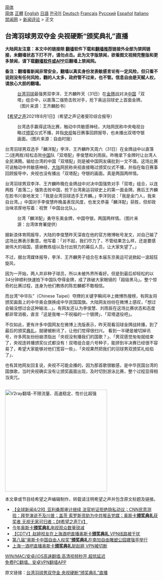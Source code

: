  <!-- 面包屑导航 --> <div class="breadcrumb"><!-- GTranslate: https://gtranslate.io/ -->  <div class="switcher notranslate">  <div class="selected">  <a href="#" onclick="return false;"> 简体</a>  </div>  <div class="option">  <a href="https://www.bannedbook.org" onclick="doGTranslate('zh-CN|zh-CN');jQuery('div.switcher div.selected a').html(jQuery(this).html());return false;" title="简体中文" class="nturl selected"> 简体</a>  <a href="https://www.bannedbook.org/zh-tw/" onclick="doGTranslate('zh-CN|zh-TW');jQuery('div.switcher div.selected a').html(jQuery(this).html());return false;" title="繁體中文" class="nturl"> 正體</a>  <a href="https://www.bannedbook.org/en/" onclick="doGTranslate('zh-CN|en');jQuery('div.switcher div.selected a').html(jQuery(this).html());return false;" title="English" class="nturl"> English</a>  <a href="https://www.bannedbook.org/ja/" onclick="doGTranslate('zh-CN|ja');jQuery('div.switcher div.selected a').html(jQuery(this).html());return false;" title="日本語" class="nturl"> 日語</a>  <a href="https://www.bannedbook.org/ko/" onclick="doGTranslate('zh-CN|ko');jQuery('div.switcher div.selected a').html(jQuery(this).html());return false;" title="한국어" class="nturl"> 한국어</a>  <a href="https://www.bannedbook.org/de/" onclick="doGTranslate('zh-CN|de');jQuery('div.switcher div.selected a').html(jQuery(this).html());return false;" title="Deutsch" class="nturl"> Deutsch</a>  <a href="https://www.bannedbook.org/fr/" onclick="doGTranslate('zh-CN|fr');jQuery('div.switcher div.selected a').html(jQuery(this).html());return false;" title="Français" class="nturl"> Français</a>  <a href="https://www.bannedbook.org/ru/" onclick="doGTranslate('zh-CN|ru');jQuery('div.switcher div.selected a').html(jQuery(this).html());return false;" title="Русский" class="nturl"> Русский</a>  <a href="https://www.bannedbook.org/es/" onclick="doGTranslate('zh-CN|es');jQuery('div.switcher div.selected a').html(jQuery(this).html());return false;" title="Español" class="nturl"> Español</a>  <a href="https://www.bannedbook.org/it/" onclick="doGTranslate('zh-CN|it');jQuery('div.switcher div.selected a').html(jQuery(this).html());return false;" title="Italiano" class="nturl"> Italiano</a>  </div>  </div>      <div class='breadcrumb-sub'><!-- Breadcrumb NavXT 6.3.0 --> <a href="https://www.bannedbook.org/" class="home">禁闻网</a> &gt; <a href="https://www.bannedbook.org/bnews/comments/" class="category">新闻评论</a> &gt; 正文</div></div><h2>台湾羽球男双夺金 央视硬断“颁奖典礼”直播</h2> <p class="notice"><b>大陆网友注意：本文中的链接除 <a href="https://github.com/bannedbook/fanqiang" >翻墙</a>软件下载和<a href="https://github.com/killgcd/justmysocks/blob/master/README.md">翻墙推荐</a>链接外全部为禁网链接，未翻墙状态下打不开，请勿点击。此为文字版禁闻，欲看图文视频完整版和更多禁闻，请下载<a href="https://github.com/bannedbook/fanqiang">翻墙软件或APP</a>后翻墙上禁闻网。</p><p>备注：翻墙看新闻非常安全，翻墙以真实身份发表敏感言论有一定风险，但只看不说则没有任何风险，翻的人太多，政府管不过来，也不管。信息自由是天赋人权，请放心大胆的翻墙。</b></p>  <div class="entry"> <figure><figcaption><a href="https://www.bannedbook.org/bnews/tag/%e5%8f%b0%e6%b9%be/" class="st_tag internal_tag" rel="tag" title="标签 台湾 下的日志">台湾</a><a href="https://www.bannedbook.org/bnews/tag/%E7%BE%BD%E7%90%83/" class="st_tag internal_tag" rel="tag" title="标签 羽球 下的日志">羽球</a>最强男双李洋、王齐麟昨天（31日）在<a href="https://www.bannedbook.org/bnews/tag/%e9%87%91%e7%89%8c/" class="st_tag internal_tag" rel="tag" title="标签 金牌 下的日志">金牌</a>战对决<a href="https://www.bannedbook.org/bnews/tag/%E4%B8%AD%E5%9B%BD/" class="st_tag internal_tag" rel="tag" title="标签 中国 下的日志">中国</a>「双塔」组合中，以直落二强势击败对手，抢下奥运羽球史上首面金牌。（图片来源：王齐麟脸书）</figcaption></figure> <p>【<span class='wp_keywordlink_affiliate'><a href="https://www.soundofhope.org" title="希望之声" target="_blank">希望之声</a></span>2021年8月1日】（希望之声记者斐珍综合报导）</p> <figure><figcaption>台湾选手赢得这场比赛，触动中共敏感神经，大陆网民称中央电视台略过<a href="https://www.bannedbook.org/bnews/tag/%E9%A2%81%E5%A5%96/" class="st_tag internal_tag" rel="tag" title="标签 颁奖 下的日志">颁奖</a>仪式不播，并指<a href="https://www.bannedbook.org/bnews/tag/%e5%a4%ae%e8%a7%86/" class="st_tag internal_tag" rel="tag" title="标签 央视 下的日志">央视</a>每日赛事回顾报导，也未播出双塔夺银画面。（图片来源：自由时报）</figcaption></figure> <p>台湾羽球男双选手「麟洋配」李洋、王齐麟昨天周六（31日）在金牌战中以直落二(连两胜)轻松击败<span class='wp_keywordlink_affiliate'><a href="https://www.bannedbook.org/" title="中国" target="_blank">中国</a></span>队「双塔配」李俊慧和刘雨辰。昨晚拿下金牌时让台湾人全民沸腾。输给台湾的中国「双塔配」则是被中国网友痛批到一文不值。这场比赛可说触动中共敏感神经，<span class='wp_keywordlink_affiliate'><a href="https://www.bannedbook.org/" title="大陆" target="_blank">大陆</a></span>网民称央视直接略过颁奖仪式不播，并指在每日赛事回顾报导中，央视也没有播出「双塔配」夺银的画面。真是两国两样情。</p> <p>台湾羽球男双李洋、王齐麟昨晚在金牌战中对决中国强势对手「双塔」组合，以连两胜「直落二」强势击败中国，抢下台湾奥运羽球史上的第一面金牌。赛后王齐麟在脸书兴奋地发文：「我是台湾羽球选手王齐麟。」李洋则说：「我是金门人，我来自台湾。」中国对手李俊慧昨晚虽表现风度，也发文恭喜「麟洋配」获胜，但却政治味浓厚地写着：祝贺「中国台北队」。</p>  <figure><figcaption>台湾「麟洋配」勇夺东奥金牌，中国夺银，两国两样情。（图片来源：台湾体育署提供）</figcaption></figure> <p>据新浪体育网报导，大陆的李俊慧昨天深夜在他的官方微博帐号发文，对自己输了这场比赛表示歉意。他写着：「对不起，我们尽力了，不管结果怎么样，还是要感谢伟大的祖国，感谢教练组以及付出努力的幕后人员，让大家失望了。」</p> <p>不过，据台湾媒体报导，李洋、王齐麟男子组合在本届东京奥运可说掀起一波超狂旋风，</p> <p>因为一开始，两人并非种子球员，所以未被外界所看好。但是到最后却轻松的以34分钟顺利快速拍下中国队夺得金牌，成了跌破大家眼镜的「超级黑马」。整个惊奇的比赛过程，连身为他们教练的陈宏麟都不敢相信。</p>  <p>而台湾“中华队”（Chinese Taipei）夺牌的关键字瞬间冲上微博热搜榜，有网友将颁奖画面上的中华奥会旗换成中华民国国旗。大陆网友纷纷在微博上感叹，「想过会输没想过会这种输法…」。有网友还认为李俊慧、刘雨辰在这场比赛状态和态度都非常消极，直言「这是我唯一不祝福的一个银牌」、「双塔退役吧」。</p> <p>不仅如此，更有许多中国网友在微博上洗版表示，昨天观看羽球金牌战转播，到了最后的颁奖<a href="https://www.bannedbook.org/bnews/tag/%E5%85%B8%E7%A4%BC/" class="st_tag internal_tag" rel="tag" title="标签 典礼 下的日志">典礼</a>，就硬被断讯了，让他们觉得很扫兴。 看到一半硬是被切掉讯号，许多网友纷纷崩溃指出「央视没有播我们的国歌？」、「男双感觉匆匆就结束了，央视连转播颁奖仪式都没有！双塔组合是六号种子，能拼到半决赛已经很不容易了，希望大家能够对他们宽容一些」、「央视果然把我们的羽球男双颁奖礼给掐了」、</p> <p>也有其他网友回复说，央视不可能会播的，因为那首歌很敏感，是中华民国台湾的国旗歌，当时央视确实没有让颁奖画面出现，及时切到游泳比赛，整个过程显得相当突兀。</p>  <p><br/><a href="https://github.com/bannedbook/fanqiang/wiki/V2ray%E6%9C%BA%E5%9C%BA"><img src="https://raw.githubusercontent.com/bannedbook/fanqiang/master/v2ss/images/v2free.jpg" width="336" alt="V2ray翻墙-不限流量、高速稳定、性价比超强"></a><br/></p> <p>本文章或节目经希望之声编辑制作，转载请注明希望之声并包含原文标题及链接。 </p> <ul class='op-related-articles' title='相关阅读'> <li><a href='https://www.bannedbook.org/bnews/comments/20210430/1536584.html' target='_blank'>【全球新闻4/29】亚利桑那审计继续 法官听证拒绝隐私动议；CNN民意测验：拜登演说不及川普；盖茨 索罗斯资助为中共喉舌党媒；奥斯卡<b>颁奖典礼</b>获奖者 无视无家可归者；【#希望之声TV】</a></li> <li><a href='https://www.bannedbook.org/bnews/baitai/20210428/1535312.html' target='_blank'>今年奥斯卡<b>颁奖典礼</b>电视观众数量锐减</a></li> <li><a href='https://www.bannedbook.org/bnews/baitai/20210427/1534744.html' target='_blank'>【CDTV】赵婷校友在上海酒吧直播奥斯卡<b>颁奖典礼</b> VPN线路被干扰</a></li> <li><a href='https://www.bannedbook.org/bnews/headline/20210427/1534373.html' target='_blank'>第八届“奥斯卡中国自由人权奖”<b>颁奖典礼</b>在南加自由雕塑公园建强亭举行</a></li> <li><a href='https://www.bannedbook.org/bnews/headline/20210426/1534166.html' target='_blank'>上海一酒吧直播奥斯卡<b>颁奖典礼</b>挺赵婷 VPN被切断</a></li> </ul> <p class="texttj"> <a href="https://github.com/bannedbook/fanqiang/wiki/V2ray%E6%9C%BA%E5%9C%BA" target="_blank">WIN/MAC/安卓/iOS高速翻墙:高清视频秒开,超低延迟</a><br/> <a href="https://github.com/bannedbook/fanqiang/wiki/%E7%A6%81%E9%97%BB%E7%BD%91%E5%AE%89%E5%8D%93%E7%BF%BB%E5%A2%99%E6%96%B0%E9%97%BBAPP" target="_blank">免费PC翻墙、安卓VPN翻墙APP</a></p> <p>原文链接：<a class="src_link"  href="https://www.soundofhope.org/post/531257" target="_blank">台湾羽球男双夺金 央视硬断“颁奖典礼”直播</a></p><a name='sharetosocial'></a>  <div style="margin-bottom:5px;padding-bottom:5px;clear:both"> <div id="archive-pix-1" class="banner-ads"> <!-- AuctionX Display platform tag START --> <div id="26318x728x90x621x_ADSLOT2" clicktrack="%%CLICK_URL_ESC%%"></div> <!-- AuctionX Display platform tag END --> </div> <div id="archive-pix-2" class="banner-ads"> <!-- AuctionX Display platform tag START --> <div id="26315x300x250x621x_ADSLOT2" clicktrack="%%CLICK_URL_ESC%%"></div> <!-- AuctionX Display platform tag END --> </div> </div>  <div id="archive-pix-1" class="banner-ads"> <!-- AuctionX Display platform tag START --> <div id="26318x728x90x621x_ADSLOT3" clicktrack="%%CLICK_URL_ESC%%"></div> <!-- AuctionX Display platform tag END --> </div> </div><!--END ENTRY--> 
